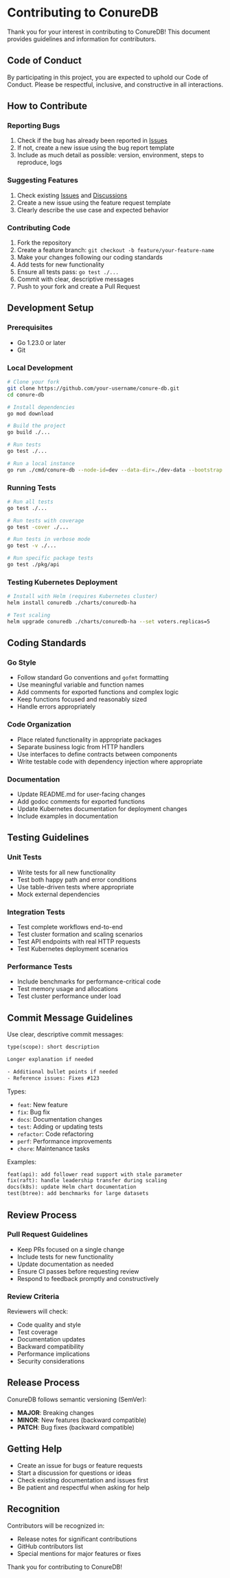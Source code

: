 # Contributing to ConureDB

Thank you for your interest in contributing to ConureDB! This document provides guidelines and information for contributors.

## Code of Conduct

By participating in this project, you are expected to uphold our Code of Conduct. Please be respectful, inclusive, and constructive in all interactions.

## How to Contribute

### Reporting Bugs

1. Check if the bug has already been reported in [Issues](https://github.com/conuredb/conuredb/issues)
2. If not, create a new issue using the bug report template
3. Include as much detail as possible: version, environment, steps to reproduce, logs

### Suggesting Features

1. Check existing [Issues](https://github.com/conuredb/conuredb/issues) and [Discussions](https://github.com/conuredb/conuredb/discussions)
2. Create a new issue using the feature request template
3. Clearly describe the use case and expected behavior

### Contributing Code

1. Fork the repository
2. Create a feature branch: `git checkout -b feature/your-feature-name`
3. Make your changes following our coding standards
4. Add tests for new functionality
5. Ensure all tests pass: `go test ./...`
6. Commit with clear, descriptive messages
7. Push to your fork and create a Pull Request

## Development Setup

### Prerequisites

- Go 1.23.0 or later
- Git

### Local Development

```bash
# Clone your fork
git clone https://github.com/your-username/conure-db.git
cd conure-db

# Install dependencies
go mod download

# Build the project
go build ./...

# Run tests
go test ./...

# Run a local instance
go run ./cmd/conure-db --node-id=dev --data-dir=./dev-data --bootstrap
```

### Running Tests

```bash
# Run all tests
go test ./...

# Run tests with coverage
go test -cover ./...

# Run tests in verbose mode
go test -v ./...

# Run specific package tests
go test ./pkg/api
```

### Testing Kubernetes Deployment

```bash
# Install with Helm (requires Kubernetes cluster)
helm install conuredb ./charts/conuredb-ha

# Test scaling
helm upgrade conuredb ./charts/conuredb-ha --set voters.replicas=5
```

## Coding Standards

### Go Style

- Follow standard Go conventions and `gofmt` formatting
- Use meaningful variable and function names
- Add comments for exported functions and complex logic
- Keep functions focused and reasonably sized
- Handle errors appropriately

### Code Organization

- Place related functionality in appropriate packages
- Separate business logic from HTTP handlers
- Use interfaces to define contracts between components
- Write testable code with dependency injection where appropriate

### Documentation

- Update README.md for user-facing changes
- Add godoc comments for exported functions
- Update Kubernetes documentation for deployment changes
- Include examples in documentation

## Testing Guidelines

### Unit Tests

- Write tests for all new functionality
- Test both happy path and error conditions
- Use table-driven tests where appropriate
- Mock external dependencies

### Integration Tests

- Test complete workflows end-to-end
- Test cluster formation and scaling scenarios
- Test API endpoints with real HTTP requests
- Test Kubernetes deployment scenarios

### Performance Tests

- Include benchmarks for performance-critical code
- Test memory usage and allocations
- Test cluster performance under load

## Commit Message Guidelines

Use clear, descriptive commit messages:

```txt
type(scope): short description

Longer explanation if needed

- Additional bullet points if needed
- Reference issues: Fixes #123
```

Types:

- `feat`: New feature
- `fix`: Bug fix
- `docs`: Documentation changes
- `test`: Adding or updating tests
- `refactor`: Code refactoring
- `perf`: Performance improvements
- `chore`: Maintenance tasks

Examples:

```txt
feat(api): add follower read support with stale parameter
fix(raft): handle leadership transfer during scaling
docs(k8s): update Helm chart documentation
test(btree): add benchmarks for large datasets
```

## Review Process

### Pull Request Guidelines

- Keep PRs focused on a single change
- Include tests for new functionality
- Update documentation as needed
- Ensure CI passes before requesting review
- Respond to feedback promptly and constructively

### Review Criteria

Reviewers will check:

- Code quality and style
- Test coverage
- Documentation updates
- Backward compatibility
- Performance implications
- Security considerations

## Release Process

ConureDB follows semantic versioning (SemVer):

- **MAJOR**: Breaking changes
- **MINOR**: New features (backward compatible)
- **PATCH**: Bug fixes (backward compatible)

## Getting Help

- Create an issue for bugs or feature requests
- Start a discussion for questions or ideas
- Check existing documentation and issues first
- Be patient and respectful when asking for help

## Recognition

Contributors will be recognized in:

- Release notes for significant contributions
- GitHub contributors list
- Special mentions for major features or fixes

Thank you for contributing to ConureDB!
